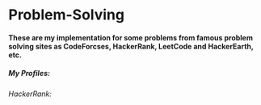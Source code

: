 # Problem-Solving
#### These are my implementation for some problems from famous problem solving sites as CodeForcses, HackerRank, LeetCode and HackerEarth, etc.
##### My Profiles:
###### HackerRank:
